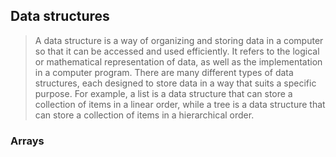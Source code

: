 ## Data structures
> A data structure is a way of organizing and storing data in a computer so that it can be accessed and used efficiently.
It refers to the logical or mathematical representation of data, as well as the implementation in a computer program.
> There are many different types of data structures, each designed to store data in a way that suits a specific purpose. For example, a list is a data structure that can store a collection of items in a linear order, while a tree is a data structure that can store a collection of items in a hierarchical order.

### Arrays
